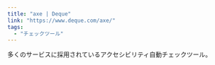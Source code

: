 ```yaml
---
title: "axe | Deque"
link: "https://www.deque.com/axe/"
tags:
  - "チェックツール"
---
```


多くのサービスに採用されているアクセシビリティ自動チェックツール。
